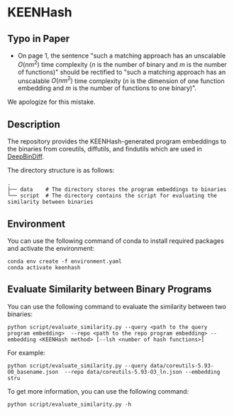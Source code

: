 # KEENHash
## Typo in Paper
* On page 1, the sentence "such a matching approach has an unscalable $O(nm^2)$ time complexity ($n$ is the number of binary and $m$ is the number of functions)" should be rectified to "such a matching approach has an unscalable $O(nm^2)$ time complexity ($n$ is the dimension of one function embedding and $m$ is the number of functions to one binary)".

We apologize for this mistake.

## Description
The repository provides the KEENHash-generated program embeddings to the binaries from coreutils, diffutils, and findutils which are used in [DeepBinDiff](https://github.com/yueduan/DeepBinDiff).

The directory structure is as follows:

```
.
├── data    # The directory stores the program embeddings to binaries
└── script  # The directory contains the script for evaluating the similarity between binaries
```

## Environment
You can use the following command of conda to install required packages and activate the environment:

```
conda env create -f environment.yaml
conda activate keenhash
```

## Evaluate Similarity between Binary Programs 

You can use the following command to evaluate the similarity between two binaries:

```
python script/evaluate_similarity.py --query <path to the query program embedding>  --repo <path to the repo program embedding> --embedding <KEENHash method> [--lsh <number of hash functions>]
```

For example:
```
python script/evaluate_similarity.py --query data/coreutils-5.93-O0_basename.json  --repo data/coreutils-5.93-O3_ln.json --embedding stru
```

To get more information, you can use the following command:
```
python script/evaluate_similarity.py -h
```
